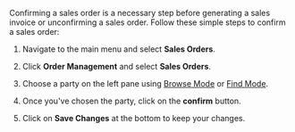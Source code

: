 Confirming a sales order is a necessary step before generating a sales invoice or unconfirming a sales order. Follow these simple steps to confirm a sales order:

1. Navigate to the main menu and select **Sales Orders**.

2. Click **Order Management** and select **Sales Orders**. 

3. Choose a party on the left pane using [Browse Mode](Browse%20Mode.md) or [Find Mode](Find%20Mode.md). 

4. Once you've chosen the party, click on the **confirm** button.

5. Click on **Save Changes** at the bottom to keep your changes. 

